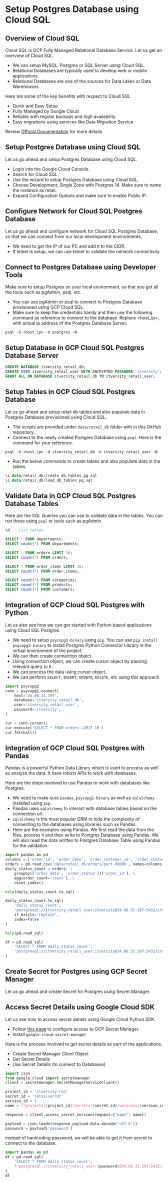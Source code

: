 # Setup Postgres Database using Cloud SQL

## Overview of Cloud SQL
Cloud SQL is GCP Fully Managed Relational Database Service. Let us get an overview of Cloud SQL.
* We can setup MySQL, Postgres or SQL Server using Cloud SQL.
* Relational Databases are typically used to develop web or mobile applications.
* Relational Databases are one of the sources for Data Lakes or Data Warehouses.

Here are some of the key benefits with respect to Cloud SQL
* Quick and Easy Setup
* Fully Managed by Google Cloud
* Reliable with regular backups and high availability
* Easy migrations using services like Data Migration Service

Review [Official Documentation](https://cloud.google.com/sql) for more details.

## Setup Postgres Database using Cloud SQL
Let us go ahead and setup Postgres Database using Cloud SQL.
* Login into the Google Cloud Console.
* Search for Cloud SQL.
* Use the wizard to setup Postgres Database using Cloud SQL.
* Choose Development, Single Zone with Postgres 14. Make sure to name the instance as retail.
* Expand Configuration Options and make sure to enable Public IP.

## Configure Network for Cloud SQL Postgres Database
Let us go ahead and configure network for Cloud SQL Postgres Database, so that we can connect from our local development environments.
* We need to get the IP of our PC and add it to the CIDR.
* If telnet is setup, we can use telnet to validate the network connectivity.

## Connect to Postgres Database using Developer Tools
Make sure to setup Postgres on your local environment, so that you get all the tools such as pgAdmin, psql, etc.
* You can use pgAdmin or psql to connect to Postgres Database provisioned using GCP Cloud SQL.
* Make sure to keep the credentials handy and then use the following command as reference to connect to the database. Replace <host_ip>, with actual ip address of the Postgres Database Server.

```shell
psql -h <host_ip> -U postgres -W
```

## Setup Database in GCP Cloud SQL Postgres Database Server
```sql
CREATE DATABASE itversity_retail_db;
CREATE USER itversity_retail_user WITH ENCRYPTED PASSWORD 'itversity';
GRANT ALL ON DATABASE itversity_retail_db TO itversity_retail_user;
```

## Setup Tables in GCP Cloud SQL Postgres Database
Let us go ahead and setup retail db tables and also populate data in Postgres Database provisioned using Cloud SQL.
* The scripts are provided under `data/retail_db` folder with in this GitHub repository.
* Connect to the newly created Postgres Database using `psql`. Here is the command for your reference.

```shell
psql -h <host_ip> -d itversity_retail_db -U itversity_retail_user -W
```

* Run the below commands to create tables and also populate data in the tables.

```sql
\i data/retail_db/create_db_tables_pg.sql 
\i data/retail_db/load_db_tables_pg.sql
```

## Validate Data in GCP Cloud SQL Postgres Database Tables
Here are the SQL Queries you can use to validate data in the tables. You can run these using `psql` or tools such as pgAdmin.

```sql
\d -- List tables

SELECT * FROM departments;
SELECT count(*) FROM departments;

SELECT * FROM orders LIMIT 10;
SELECT count(*) FROM orders;

SELECT * FROM order_items LIMIT 10;
SELECT count(*) FROM order_items;

SELECT count(*) FROM categories;
SELECT count(*) FROM products;
SELECT count(*) FROM customers;
```

## Integration of GCP Cloud SQL Postgres with Python
Let us also see how we can get started with Python based applications using Cloud SQL Postgres.
* We need to setup `psycopg2-binary` using `pip`. You can use `pip install psycopg2-binary` to install Postgres Python Connector Library in the virtual environment of the project.
* We can then create connection object.
* Using connection object, we can create cursor object by passing relevant query to it.
* We can process the data using cursor object.
* We can perform `SELECT`, `INSERT`, `UPDATE`, `DELETE`, etc using this approach.

```python
import psycopg2
conn = psycopg2.connect(
    host='34.86.31.197',
    database='itversity_retail_db',
    user='itversity_retail_user',
    password='itversity',
)

cur = conn.cursor()
cur.execute('SELECT * FROM orders LIMIT 10')
cur.fetchall()
```

## Integration of GCP Cloud SQL Postgres with Pandas
Pandas is a powerful Python Data Library which is used to process as well as analyze the data. It have robust APIs to work with databases.

Here are the steps involved to use Pandas to work with databases like Postgres.
* We need to make sure `pandas`, `psycopg2-binary` as well as `sqlalchemy` installed using `pip`.
* Pandas uses `sqlalchemy` to interact with database tables based on the connection url.
* `sqlalchemy` is the most popular ORM to hide the complexity of connecting to the databases using libraries such as Pandas.
* Here are the examples using Pandas. We first read the data from the files, process it and then write to Postgres Database using Pandas. We will also read the data written to Postgres Database Table using Pandas for the validation.

```python
import pandas as pd
columns = ['order_id', 'order_date', 'order_customer_id', 'order_status']
orders = pd.read_csv('data/retail_db/orders/part-00000', names=columns)
daily_status_count = orders. \
    groupby(['order_date', 'order_status'])['order_id']. \
    agg(order_count='count'). \
    reset_index()

help(daily_status_count.to_sql)

daily_status_count.to_sql(
    'daily_status_count',
    'postgresql://itversity_retail_user:itversity@34.86.31.197:5432/itversity_retail_db',
    if_exists='replace',
    index=False
)

help(pd.read_sql)

df = pd.read_sql(
    'SELECT * FROM daily_status_count',
    'postgresql://itversity_retail_user:itversity@34.86.31.197:5432/itversity_retail_db'
)
```

## Create Secret for Postgres using GCP Secret Manager
Let us go ahead and create Secret for Postgres using Secret Manager.

## Access Secret Details using Google Cloud SDK
Let us see how to access secret details using Google Cloud Python SDK.

* Follow [this page](https://cloud.google.com/secret-manager/docs/configuring-secret-manager) to configure access to GCP Secret Manager.
* Install `google-cloud-secret-manager`

Here is the process involved to get secret details as part of the applications.
* Create Secret Manager Client Object
* Get Secret Details
* Use Secret Details (to connect to Databases)


```python
import json
from google.cloud import secretmanager
client = secretmanager.SecretManagerServiceClient()

project_id = 'itversity-rnd'
secret_id = 'retailsecret'
version_id = 1
name = f"projects/{project_id}/secrets/{secret_id}/versions/{version_id}"

response = client.access_secret_version(request={"name": name})

payload = json.loads(response.payload.data.decode('utf-8'))
password = payload['password']
```

Instead of hardcoding password, we will be able to get it from secret to connect to the database.

```python
import pandas as pd
df = pd.read_sql(
    'SELECT * FROM daily_status_count',
    f'postgresql://itversity_retail_user:{password}@34.86.31.197:5432/itversity_retail_db'
)
df
```